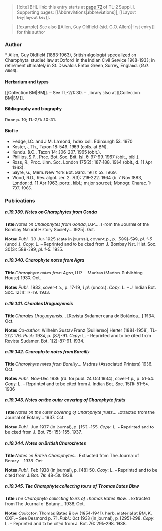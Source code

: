 > [!cite] BHL link: this entry starts at [page 72](https://www.biodiversitylibrary.org/item/103858#page/84/mode/1up) of TL-2 Suppl. I.
> Supporting pages: [[Abbreviations|abbreviations]], [[Layout key|layout key]].

> [!example] See also [[Allen, Guy Oldfield {std. G.O. Allen}|first entry]] for this author

### Author

\* Allen, Guy Oldfield (1883-1963), British algologist specialized on Charophyta; studied law at Oxford; in the Indian Civil Service 1908-1933; in retirement ultimately in St. Oswald's Enton Green, Surrey, England. (*G.O. Allen*).

#### Herbarium and types

[[Collection BM|BM]]. – See TL-2/1: 30. – Library also at [[Collection BM|BM]].

#### Bibliography and biography

Roon p. 10; TL-2/1: 30-31.

#### Biofile

- Hedge, I.C. and J.M. Lamond, Index coll. Edinburgh 53. 1970.
- Koster, J.Th., Taxon 18: 549. 1969 (colls. at BM).
- Kundu, B.C., Taxon 14: 206-207. 1965 (obit.).
- Phillips, S.P., Proc. Bot. Soc. Brit. Isl. 6: 97-99. 1967 (obit., bibl.).
- Ross, R., Proc. Linn. Soc. London 175(2): 187-188. 1964 (obit., d. 11 Apr 1963).
- Sayre, G., Mem. New York Bot. Gard. 19(1): 59. 1969.
- Wood, R.D., Rev. algol. ser. 2. 7(3): 219-222. 1964 (b. 7 Nov 1883, London; d. 11 Apr 1963, portr., bibl.; major source); Monogr. Charac. 1: 787. 1965.

### Publications

##### n.19.039. Notes on Charophytes from Gonda

**Title**
*Notes on Charophytes from Gonda*, U.P.... \[From the Journal of the Bombay Natural History Society... 1925\]. Oct.

**Notes**
*Publ*.: 30 Jun 1925 (date in journal), cover-t.p., p. \[589\]-599, *pl. 1-5* (uncol.). *Copy*: L. – Reprinted and to be cited from J. Bombay Nat. Hist. Soc. 30(3): 589-599, *pl. 1-5.* 1925.

##### n.19.040. Charophyte notes from Agra

**Title**
*Charophyte notes from Agra*, U.P.... Madras (Madras Publishing House) 1933. Oct.

**Notes**
*Publ*.: 1933, cover-t.p., p. 17-19, *1 pl*. (uncol.). *Copy*: L. – J. Indian Bot. Soc. 12(1): 17-19. 1933.

##### n.19.041. Charales Uruguayensis

**Title**
*Charales Uruguayensis*... \[Revista Sudamericana de Botánica...\] 1934. Oct.

**Notes**
*Co-author*: Wilhelm Gustav Franz \[Guillermo\] Herter (1884-1958), TL-2/2: 176.
*Publ*.: 1934, p. \[87\]-91. *Copy*: L. – Reprinted and to be cited from Revista Sudamer. Bot. 1(2): 87-91. 1934.

##### n.19.042. Charophyte notes from Bareilly

**Title**
*Charophyte notes from Bareilly*... Madras (Associated Printers) 1936. Oct.

**Notes**
*Publ*.: Nov-Dec 1936 (rd. for publ. 24 Oct 1934), cover-t.p., p. 51-54. *Copy*: L. – Reprinted and to be cited from J. Indian Bot. Soc. 15(1): 51-54. 1936.

##### n.19.043. Notes on the outer covering of Charophyte fruits

**Title**
*Notes on the outer covering of Charophyte fruits*... Extracted from the Journal of Botany... 1937. Oct.

**Notes**
*Publ*.: Jun 1937 (in journal), p. \[153\]-155. *Copy*: L. – Reprinted and to be cited from J. Bot. 75: 153-155. 1937.

##### n.19.044. Notes on British Charophytes

**Title**
*Notes on British Charophytes*... Extracted from The Journal of Botany... 1938. Oct.

**Notes**
*Publ*.: Feb 1938 (in journal), p. \[48\]-50. *Copy*: L. – Reprinted and to be cited from J. Bot. 76: 48-50. 1938.

##### n.19.045. The Charophyte collecting tours of Thomas Bates Blow

**Title**
*The Charophyte collecting tours of Thomas Bates Blow*... Extracted from The Journal of Botany... 1938. Oct.

**Notes**
*Collector*: Thomas Bates Blow (1854-1941), herb. material at BM, K, OXF. – See Desmond p. 71.
*Publ*.: Oct 1938 (in journal), p. \[295\]-298. *Copy*: L. – Reprinted and to be cited from J. Bot. 76: 295-298. 1938.

